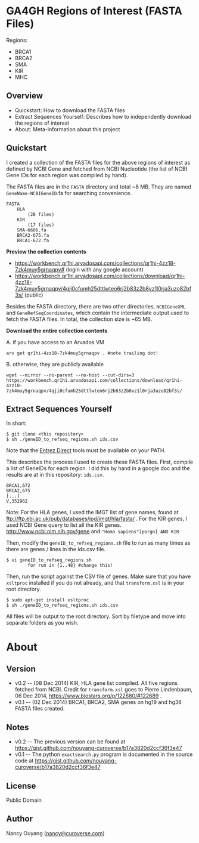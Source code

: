 GA4GH Regions of Interest (FASTA Files)
==========
Regions:
* BRCA1
* BRCA2
* SMA
* KIR
* MHC

Overview
----------
* Quickstart: How to download the FASTA files
* Extract Sequences Yourself: Describes how to independently download the regions of interest 
* About: Meta-information about this project

Quickstart
----------
I created a collection of the FASTA files for the above regions of interest as defined by NCBI Gene and fetched from NCBI Nucleotide (the list of NCBI Gene IDs for each region was compiled by hand).

The FASTA files are in the `FASTA` directory and total ~8 MB. They are named `GeneName-NCBIGeneID`.fa for searching convenience.

    FASTA
	    HLA
		    (28 files)
	    KIR
		    (17 files)
	    SMA-6606.fa
	    BRCA2-675.fa
	    BRCA1-672.fa

**Preview the collection contents**

*  https://workbench.qr1hi.arvadosapi.com/collections/qr1hi-4zz18-7zk4muy5grnaqpv# (login with any google account)
*  https://workbench.qr1hi.arvadosapi.com/collections/download/qr1hi-4zz18-7zk4muy5grnaqpv/4qji0cfumh25dttlwteo6rj2b83z2b8vz1l0rja3uzo82bf3s/ (public)

Besides the FASTA directory, there are two other directories, `NCBIGeneXML` and `GeneRefSeqCoordinates`, which contain the intermediate output used to fetch the FASTA files. In total, the collection size is ~65 MB.

**Download the entire collection contents**

A. if you have access to an Arvados VM
    
    arv get qr1hi-4zz18-7zk4muy5grnaqpv . #note trailing dot!

B. otherwise, they are publicly available

    wget --mirror --no-parent --no-host --cut-dirs=3 https://workbench.qr1hi.arvadosapi.com/collections/download/qr1hi-4zz18-7zk4muy5grnaqpv/4qji0cfumh25dttlwteo6rj2b83z2b8vz1l0rja3uzo82bf3s/


Extract Sequences Yourself
-----------
In short:

    $ git clone <this repository>
    $ sh ./geneID_to_refseq_regions.sh ids.csv


Note that the [Entrez Direct](http://www.ncbi.nlm.nih.gov/books/NBK179288/) tools must be available on your PATH.

This describes the process I used to create these FASTA files.
First, compile a list of GeneIDs for each region. I did this by hand in a google doc and the results are at in this repository: `ids.csv`.

    BRCA1,672
    BRCA2,675
    [...]
    V,352962
		
Note: For the HLA genes, I used the IMGT list of gene names, found at ftp://ftp.ebi.ac.uk/pub/databases/ipd/imgt/hla/fasta/ . For the KIR genes, I used NCBI Gene query to list all the KIR genes. http://www.ncbi.nlm.nih.gov/gene and `"Homo sapiens"[porgn] AND KIR`

Then, modify the `geneID_to_refseq_regions.sh` file to run as many times as there are genes / lines in the ids.csv file.

    $ vi geneID_to_refseq_regions.sh
		    for run in {1..48} #change this!

Then, run the script against the CSV file of genes. Make sure that you have `xsltproc` installed if you do not already, and that `transform.xsl` is in your root directory.

    $ sudo apt-get install xsltproc
    $ sh ./geneID_to_refseq_regions.sh ids.csv

All files will be output to the root directory. Sort by filetype and move into separate folders as you wish.


About
==========
Version
----------
* v0.2 -- (08 Dec 2014)
KIR, HLA gene list compiled. All five regions fetched from NCBI. Credit for `transform.xsl` goes to Pierre Lindenbaum, 06 Dec 2014, https://www.biostars.org/p/122680/#122689 .
* v0.1 -- (02 Dec 2014) 
BRCA1, BRCA2, SMA genes on hg19 and hg38 FASTA files created. 

Notes
----------
* v0.2 -- The previous version can be found at https://gist.github.com/nouyang-curoverse/b17a3820d2ccf36f3e47
* v0.1 -- The python `exactsearch.py` program is documented in the source code at https://gist.github.com/nouyang-curoverse/b17a3820d2ccf36f3e47

License
----------
Public Domain

Author
----------
Nancy Ouyang (nancy@curoverse.com)
